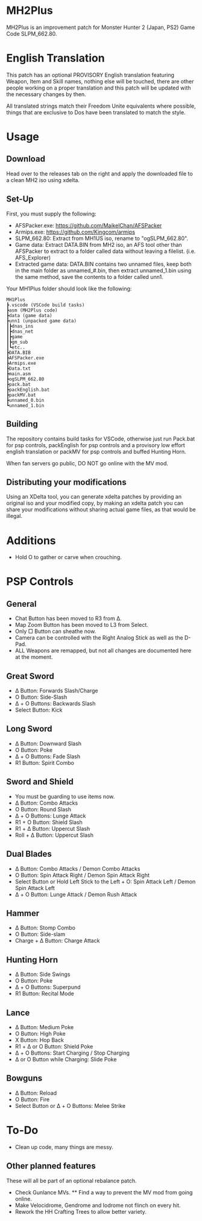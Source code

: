# MH2Plus
MH2Plus is an improvement patch for Monster Hunter 2 (Japan, PS2) Game Code SLPM_662.80.

# English Translation
This patch has an optional PROVISORY English translation featuring Weapon, Item and Skill names, nothing else will be touched, there are other people working on a proper translation and this patch will be updated with the necessary changes by then.

All translated strings match their Freedom Unite equivalents where possible, things that are exclusive to Dos have been translated to match the style.

# Usage
## Download
  Head over to the releases tab on the right and apply the downloaded file to a clean MH2 iso using xdelta.

## Set-Up
  First, you must supply the following:
  * AFSPacker.exe: https://github.com/MaikelChan/AFSPacker
  * Armips.exe: https://github.com/Kingcom/armips
  * SLPM_662.80: Extract from MH1US iso, rename to "ogSLPM_662.80".
  * Game data: Extract DATA.BIN from MH2 iso, an AFS tool other than AFSPacker to extract to a folder called data without leaving a filelist. (i.e. AFS_Explorer)
  * Extracted game data: DATA.BIN contains two unnamed files, keep both in the main folder as unnamed_#.bin, then extract unnamed_1.bin using the same method, save the contents to a folder called unn1.
  
  Your MH1Plus folder should look like the following:
  ```
  MH1Plus
  ┣.vscode (VSCode build tasks)
  ┣asm (MH2Plus code)
  ┣data (game data)
  ┣unn1 (unpacked game data)
  ┃┣dnas_ins
  ┃┣dnas_net
  ┃┣game
  ┃┣gm_sub
  ┃┗etc..
  ┣DATA.BIB
  ┣AFSPacker.exe
  ┣Armips.exe
  ┣Data.txt
  ┣main.asm
  ┣ogSLPM_662.80
  ┣pack.bat
  ┣packEnglish.bat
  ┣packMV.bat
  ┣unnamed_0.bin
  ┗unnamed_1.bin
  ```

## Building
  The repository contains build tasks for VSCode, otherwise just run Pack.bat for psp controls, packEnglish for psp controls and a provisory low effort english translation or packMV for psp controls and buffed Hunting Horn.
  
  When fan servers go public, DO NOT go online with the MV mod.

## Distributing your modifications
  Using an XDelta tool, you can generate xdelta patches by providing an original iso and your modified copy, by making an xdelta patch you can share your modifications without sharing actual game files, as that would be illegal.

# Additions
  * Hold O to gather or carve when crouching.

# PSP Controls
## General
  * Chat Button has been moved to R3 from Δ.
  * Map Zoom Button has been moved to L3 from Select.
  * Only □ Button can sheathe now.
  * Camera can be controlled with the Right Analog Stick as well as the D-Pad.
  * ALL Weapons are remapped, but not all changes are documented here at the moment.
## Great Sword
  * Δ Button: Forwards Slash/Charge
  * O Button: Side-Slash
  * Δ + O Buttons: Backwards Slash
  * Select Button: Kick
## Long Sword
  * Δ Button: Downward Slash
  * O Button: Poke
  * Δ + O Buttons: Fade Slash
  * R1 Button: Spirit Combo
## Sword and Shield
  * You must be guarding to use items now.
  * Δ Button: Combo Attacks
  * O Button: Round Slash
  * Δ + O Buttons: Lunge Attack
  * R1 + O Button: Shield Slash
  * R1 + Δ Button: Uppercut Slash
  * Roll + Δ  Button: Uppercut Slash
## Dual Blades
  * Δ Button: Combo Attacks / Demon Combo Attacks
  * O Button: Spin Attack Right / Demon Spin Attack Right
  * Select Button or Hold Left Stick to the Left + O: Spin Attack Left / Demon Spin Attack Left
  * Δ + O Button: Lunge Attack / Demon Rush Attack
## Hammer
  * Δ Button: Stomp Combo
  * O Button: Side-slam
  * Charge + Δ Button: Charge Attack
## Hunting Horn
  * Δ Button: Side Swings
  * O Button: Poke
  * Δ + O Buttons: Superpund
  * R1 Button: Recital Mode
## Lance
  * Δ Button: Medium Poke
  * O Button: High Poke
  * X Button: Hop Back
  * R1 + Δ or O Button: Shield Poke
  * Δ + O Buttons: Start Charging / Stop Charging
  * Δ or O Button while Charging: Slide Poke
## Bowguns
  * Δ Button: Reload
  * O Button: Fire
  * Select Button or Δ + O Buttons: Melee Strike

# To-Do
  * Clean up code, many things are messy.

## Other planned features
  These will all be part of an optional rebalance patch.
  
  * Check Gunlance MVs.
  ** Find a way to prevent the MV mod from going online.
  * Make Velocidrome, Gendrome and Iodrome not flinch on every hit.
  * Rework the HH Crafting Trees to allow better variety.
